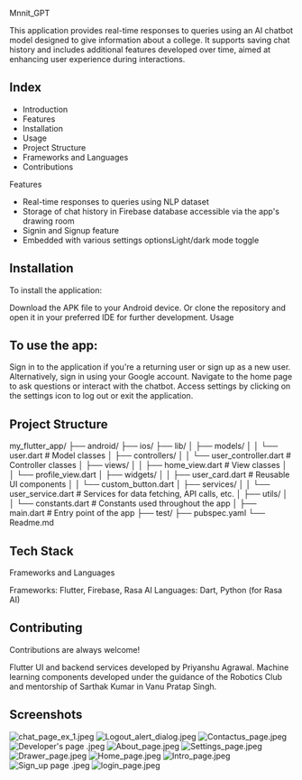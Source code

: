 Mnnit_GPT

This application provides real-time responses to queries using an AI chatbot model designed to give information about a college. It supports saving chat history and includes additional features developed over time, aimed at enhancing user experience during interactions.
## Index

- Introduction
- Features
- Installation
- Usage
- Project Structure
- Frameworks and Languages
- Contributions



Features

- Real-time responses to queries using NLP dataset
- Storage of chat history in Firebase database accessible via the app's drawing room
- Signin and Signup feature
- Embedded with various settings optionsLight/dark mode toggle


## Installation

To install the application:

Download the APK file to your Android device.
Or clone the repository and open it in your preferred IDE for further development.
Usage

## To use the app:

Sign in to the application if you're a returning user or sign up as a new user.
Alternatively, sign in using your Google account.
Navigate to the home page to ask questions or interact with the chatbot.
Access settings by clicking on the settings icon to log out or exit the application.

    
## Project Structure

my_flutter_app/
├── android/
├── ios/
├── lib/
│   ├── models/
│   │   └── user.dart            # Model classes
│   ├── controllers/
│   │   └── user_controller.dart  # Controller classes
│   ├── views/
│   │   ├── home_view.dart       # View classes
│   │   └── profile_view.dart
│   ├── widgets/
│   │   ├── user_card.dart       # Reusable UI components
│   │   └── custom_button.dart
│   ├── services/
│   │   └── user_service.dart    # Services for data fetching, API calls, etc.
│   ├── utils/
│   │   └── constants.dart       # Constants used throughout the app
│   ├── main.dart                # Entry point of the app
├── test/
├── pubspec.yaml
└── Readme.md

## Tech Stack

Frameworks and Languages

Frameworks: Flutter, Firebase, Rasa AI
Languages: Dart, Python (for Rasa AI)

## Contributing

Contributions are always welcome!

Flutter UI and backend services developed by Priyanshu Agrawal.
Machine learning components developed under the guidance of the Robotics Club and mentorship of Sarthak Kumar in Vanu Pratap Singh.


## Screenshots

![chat_page_ex_1.jpeg](..%2F..%2FDownloads%2Fchat_page_ex_1.jpeg)
![Logout_alert_dialog.jpeg](..%2F..%2FDownloads%2FLogout_alert_dialog.jpeg)
![Contactus_page.jpeg](..%2F..%2FDownloads%2FContactus_page.jpeg)
![Developer's page .jpeg](..%2F..%2FDownloads%2FDeveloper%27s%20page%20.jpeg)
![About_page.jpeg](..%2F..%2FDownloads%2FAbout_page.jpeg)
![Settings_page.jpeg](..%2F..%2FDownloads%2FSettings_page.jpeg)
![Drawer_page.jpeg](..%2F..%2FDownloads%2FDrawer_page.jpeg)
![Home_page.jpeg](..%2F..%2FDownloads%2FHome_page.jpeg)
![Intro_page.jpeg](..%2F..%2FDownloads%2FIntro_page.jpeg)
![Sign_up page .jpeg](..%2F..%2FDownloads%2FSign_up%20page%20.jpeg)
![login_page.jpeg](..%2F..%2FDownloads%2Flogin_page.jpeg)

